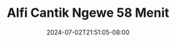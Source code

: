 --- 
title: "Alfi Cantik Ngewe 58 Menit"
description: "video bokeh Alfi Cantik Ngewe 58 Menit instagram full vidio  "
date: 2024-07-02T21:51:05-08:00
file_code: "gwzhaj38v97m"
draft: false
cover: "nb4isoza6jzdfqmz.jpg"
tags: ["Alfi", "Cantik", "Ngewe", "Menit", "bokep-indo", "bokep-viral", "bokep-ig"]
length: 3520
fld_id: "1483121"
foldername: "Alfi"
categories: ["Alfi"]
views: 0
---